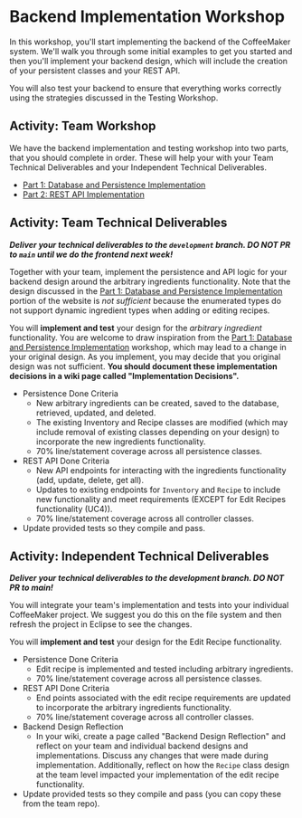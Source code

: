 # Backend Implementation Workshop

In this workshop, you'll start implementing the backend of the CoffeeMaker system.  We'll walk you through some initial examples to get you started and then you'll implement your backend design, which will include the creation of your persistent classes and your REST API. 

You will also test your backend to ensure that everything works correctly using the strategies discussed in the Testing Workshop.

## Activity: Team Workshop

We have the backend implementation and testing workshop into two parts, that you should complete in order.  These will help your with your Team Technical Deliverables and your Independent Technical Deliverables.

  * [Part 1: Database and Persistence Implementation](persistence-implementation)
  * [Part 2: REST API Implementation](api-implementation)


## Activity: Team Technical Deliverables

**_Deliver your technical deliverables to the `development` branch.  DO NOT PR to `main` until we do the frontend next week!_**

Together with your team, implement the persistence and API logic for your backend design around the arbitrary ingredients functionality.  Note that the design discussed in the [Part 1: Database and Persistence Implementation](persistence-implementation) portion of the website is _not sufficient_ because the enumerated types do not support dynamic ingredient types when adding or editing recipes.  


You will **implement and test** your design for the _arbitrary ingredient_ functionality. You are welcome to draw inspiration from the [Part 1: Database and Persistence Implementation](persistence-implementation) workshop, which may lead to a change in your original design.  As you implement, you may decide that you original design was not sufficient.  **You should document these implementation decisions in a wiki page called "Implementation Decisions".**

  * Persistence Done Criteria
     * New arbitrary ingredients can be created, saved to the database, retrieved, updated, and deleted.
	 * The existing Inventory and Recipe classes are modified (which may include removal of existing classes depending on your design) to incorporate the new ingredients functionality.
	 * 70% line/statement coverage across all persistence classes.
  * REST API Done Criteria
     * New API endpoints for interacting with the ingredients functionality (add, update, delete, get all).
	 * Updates to existing endpoints for `Inventory` and `Recipe` to include new functionality and meet requirements (EXCEPT for Edit Recipes functionality (UC4)).
	 * 70% line/statement coverage across all controller classes.
  * Update provided tests so they compile and pass. 	

## Activity: Independent Technical Deliverables

**_Deliver your technical deliverables to the development branch.  DO NOT PR to main!_**

You will integrate your team's implementation and tests into your individual CoffeeMaker project.  We suggest you do this on the file system and then refresh the project in Eclipse to see the changes.

You will **implement and test** your design for the Edit Recipe functionality.

  * Persistence Done Criteria
     * Edit recipe is implemented and tested including arbitrary ingredients.
	 * 70% line/statement coverage across all persistence classes.
  * REST API Done Criteria
     * End points associated with the edit recipe requirements are updated to incorporate the arbitrary ingredients functionality.
	 * 70% line/statement coverage across all controller classes.
  * Backend Design Reflection
     * In your wiki, create a page called "Backend Design Reflection" and reflect on your team and individual backend designs and implementations.  Discuss any changes that were made during implementation.  Additionally, reflect on how the `Recipe` class design at the team level impacted your implementation of the edit recipe functionality.
  * Update provided tests so they compile and pass (you can copy these from the team repo).